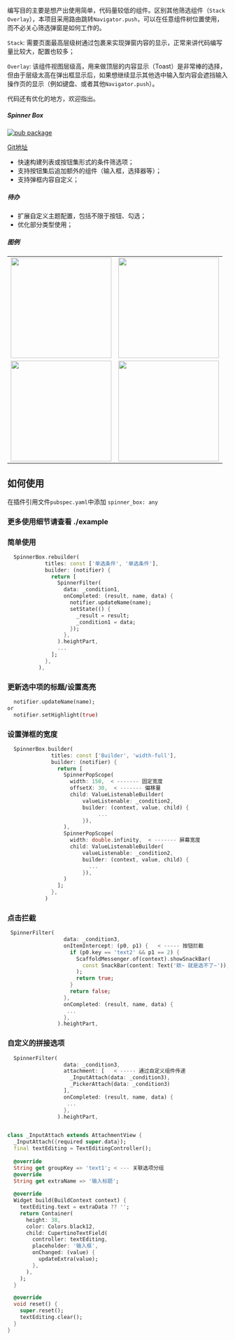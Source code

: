 
编写目的主要是想产出使用简单，代码量较低的组件。区别其他筛选组件（`Stack` `Overlay`），本项目采用路由跳转`Navigator.push`，可以在任意组件树位置使用，而不必关心筛选弹窗是如何工作的。

`Stack`: 需要页面最高层级树通过包裹来实现弹窗内容的显示，正常来讲代码编写量比较大，配置也较多；

`Overlay`: 该组件视图层级高，用来做顶层的内容显示（Toast）是非常棒的选择，但由于层级太高在弹出框显示后，如果想继续显示其他选中输入型内容会遮挡输入操作页的显示（例如键盘、或者其他`Navigator.push`）。

代码还有优化的地方，欢迎指出。

##### Spinner Box
[![pub package](https://p3-juejin.byteimg.com/tos-cn-i-k3u1fbpfcp/19a06904e09646a79f388932c22d7aa0~tplv-k3u1fbpfcp-zoom-1.image)](https://pub.dev/packages/spinner_box) 

[Git地址](https://github.com/boomcx/spinner_box)

- 快速构建列表或按钮集形式的条件筛选项；
- 支持按钮集后追加额外的组件（输入框，选择器等）；
- 支持弹框内容自定义；

##### 待办
- 扩展自定义主题配置，包括不限于按钮、勾选；
- 优化部分类型使用；

##### 图例

|   |  |
| ------------- | ------------- |
|  <img src="https://p3-juejin.byteimg.com/tos-cn-i-k3u1fbpfcp/ec9815f3261041488a556f65f3b06308~tplv-k3u1fbpfcp-watermark.image?" width="230px">  | <img src="https://p9-juejin.byteimg.com/tos-cn-i-k3u1fbpfcp/cbfaa7bf262947ecaa3276c906a9d514~tplv-k3u1fbpfcp-watermark.image?" width="230px"> |
|  <img src="https://p3-juejin.byteimg.com/tos-cn-i-k3u1fbpfcp/a3233a2b7d504feca89536d20d5c8e76~tplv-k3u1fbpfcp-watermark.image?" width="230px">  | <img src="https://p3-juejin.byteimg.com/tos-cn-i-k3u1fbpfcp/b823adbfb4c248f989fc3673846b0cf0~tplv-k3u1fbpfcp-watermark.image" width="230px"> | 
 
## 如何使用
在插件引用文件`pubspec.yaml`中添加 `spinner_box: any`

### 更多使用细节请查看 ./example

### 简单使用

```dart
  SpinnerBox.rebuilder(
            titles: const ['单选条件', '单选条件'],
            builder: (notifier) {
              return [
                SpinnerFilter(
                  data: _condition1,
                  onCompleted: (result, name, data) {
                    notifier.updateName(name);
                    setState(() {
                      _result = result;
                      _condition1 = data;
                    });
                  },
                ).heightPart,
                ...
              ];
            },
          ),
```

### 更新选中项的标题/设置高亮

```dart
  notifier.updateName(name);
or
  notifier.setHighlight(true)
```


### 设置弹框的宽度 

```dart
  SpinnerBox.builder(
              titles: const ['Builder', 'width-full'],
              builder: (notifier) {
                return [
                  SpinnerPopScope(
                    width: 150,  < ------- 固定宽度
                    offsetX: 30,  < ------- 偏移量
                    child: ValueListenableBuilder(
                        valueListenable: _condition2,
                        builder: (context, value, child) {
                             ...
                        }),
                  ),
                  SpinnerPopScope(
                    width: double.infinity,  < ------- 屏幕宽度
                    child: ValueListenableBuilder(
                        valueListenable: _condition2,
                        builder: (context, value, child) {
                          ...
                        }),
                  )
                ];
              },
            )
```

### 点击拦截
```dart
 SpinnerFilter(
                  data: _condition3,
                  onItemIntercept: (p0, p1) {   < ----- 按钮拦截
                    if (p0.key == 'text2' && p1 == 2) {
                      ScaffoldMessenger.of(context).showSnackBar(
                        const SnackBar(content: Text('欸~ 就是选不了~')),
                      );
                      return true;
                    }
                    return false;
                  },
                  onCompleted: (result, name, data) {
                   ...
                  },
                ).heightPart,
```

### 自定义的拼接选项
```dart
  SpinnerFilter(
                  data: _condition3,
                  attachment: [   < ----- 通过自定义组件传递
                    _InputAttach(data: _condition3),
                    _PickerAttach(data: _condition3)
                  ],
                  onCompleted: (result, name, data) {
                   ...
                  },
                ).heightPart,
``` 
```dart

class _InputAttach extends AttachmentView {
  _InputAttach({required super.data});
  final textEditing = TextEditingController();
  
  @override
  String get groupKey => 'text1'; < --- 关联选项分组
  @override
  String get extraName => '输入标题';
  
  @override
  Widget build(BuildContext context) {
    textEditing.text = extraData ?? '';
    return Container(
      height: 38,
      color: Colors.black12,
      child: CupertinoTextField(
        controller: textEditing,
        placeholder: '输入框',
        onChanged: (value) {
          updateExtra(value);
        },
      ),
    );
  }

  @override
  void reset() {
    super.reset();
    textEditing.clear();
  }
}

```
